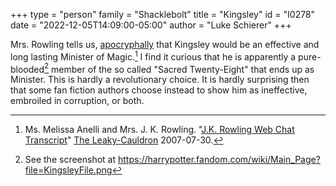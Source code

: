 +++
type = "person"
family = "Shacklebolt"
title = "Kingsley"
id = "I0278"
date = "2022-12-05T14:09:00-05:00"
author = "Luke Schierer"
+++

Mrs. Rowling tells us, [apocryphally][] that Kingsley would be an effective and
long lasting Minister of Magic.[^221205-2]  I find it curious that he is
apparently a pure-blooded[^221205-3] member of the so called "Sacred
Twenty-Eight" that ends up as Minister.  This is hardly a revolutionary choice.
It is hardly surprising then that some fan fiction authors choose instead to
show him as ineffective, embroiled in corruption, or both.

[apocryphally]: <http://www.the-leaky-cauldron.org/2007/7/30/j-k-rowling-web-chat-transcript/>

[^221205-2]: Ms. Melissa Anelli and Mrs. J. K. Rowling.
    "[J.K. Rowling Web Chat Transcript](http://www.the-leaky-cauldron.org/2007/07/30/j-k-rowling-web-chat-transcript/)"
    [The Leaky-Cauldron](http://www.the-leaky-cauldron.org) 2007-07-30.  

[^221205-3]: See the screenshot at <https://harrypotter.fandom.com/wiki/Main_Page?file=KingsleyFile.png> 

